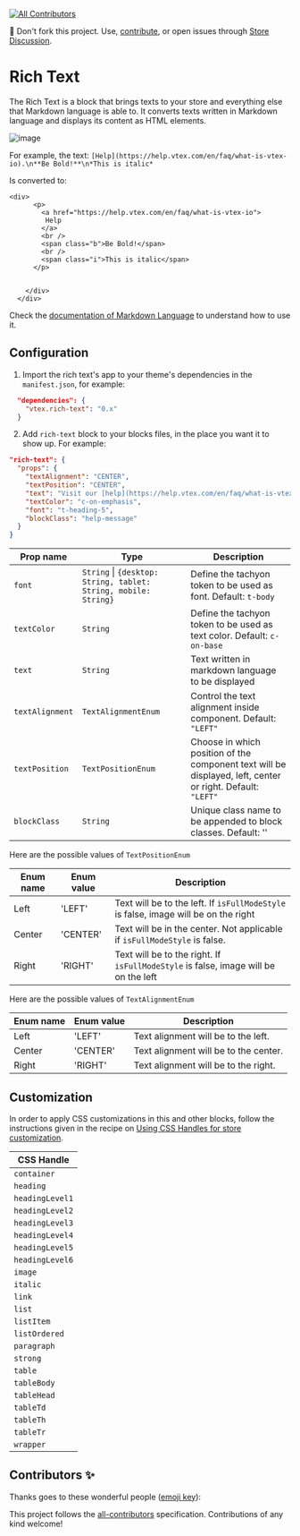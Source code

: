 <!-- ALL-CONTRIBUTORS-BADGE:START - Do not remove or modify this section -->
[![All Contributors](https://img.shields.io/badge/all_contributors-0-orange.svg?style=flat-square)](#contributors-)
<!-- ALL-CONTRIBUTORS-BADGE:END -->
📢 Don't fork this project. Use, [contribute](https://github.com/vtex-apps/awesome-io#contributing), or open issues through [Store Discussion](https://github.com/vtex-apps/store-discussion).


# Rich Text

The Rich Text is a block that brings texts to your store and everything else that Markdown language is able to. It converts texts written in Markdown language and displays its content as HTML elements.

![image](https://user-images.githubusercontent.com/12139385/70084949-119b1f80-15ee-11ea-91dd-1277427c8aee.png)


For example, the text:
`[Help](https://help.vtex.com/en/faq/what-is-vtex-io).\n**Be Bold!**\n*This is italic*`

Is converted to:
```
<div>
      <p>
        <a href="https://help.vtex.com/en/faq/what-is-vtex-io">
         Help
        </a>
        <br />
        <span class="b">Be Bold!</span>
        <br />
        <span class="i">This is italic</span>
      </p>
      

    </div>
  </div>
```

Check the [documentation of Markdown Language](https://www.markdownguide.org/cheat-sheet/) to understand how to use it.

## Configuration


1. Import the rich text's app to your theme's dependencies in the `manifest.json`, for example:

```json
  "dependencies": {
    "vtex.rich-text": "0.x"
  }
```

2. Add `rich-text` block to your blocks files, in the place you want it to show up. For example:

```json
"rich-text": {
  "props": {
    "textAlignment": "CENTER",
    "textPosition": "CENTER",
    "text": "Visit our [help](https://help.vtex.com/en/faq/what-is-vtex-io) section.\n*Be Bold!*\n**This is italic**",
    "textColor": "c-on-emphasis",
    "font": "t-heading-5",
    "blockClass": "help-message"
  }
}
```

| Prop name           | Type      | Description                                                                                 |
| ------------------- | --------- | ------------------------------------------------------------------------------------------- |
| `font`     | `String` \| `{desktop: String, tablet: String, mobile: String}` | Define the tachyon token to be used as font. Default: `t-body`    |
| `textColor`     | `String` | Define the tachyon token to be used as text color. Default: `c-on-base`                                          |
| `text`        | `String` | Text written in markdown language to be displayed              |
| `textAlignment`  | `TextAlignmentEnum` | Control the text alignment inside component. Default: `"LEFT"`                                                                |
| `textPosition`       | `TextPositionEnum` | Choose in which position of the component text will be displayed, left, center or right. Default: `"LEFT"`                                                           |
| `blockClass`       | `String` | Unique class name to be appended to block classes. Default: ''                                                           |

Here are the possible values of `TextPositionEnum`

| Enum name | Enum value | Description |
| --------- | ---- | ----------- |
| Left | 'LEFT' | Text will be to the left. If `isFullModeStyle` is false, image will be on the right |
| Center | 'CENTER' | Text will be in the center. Not applicable if `isFullModeStyle` is false. |
| Right | 'RIGHT' | Text will be to the right. If `isFullModeStyle` is false, image will be on the left |

Here are the possible values of `TextAlignmentEnum`

| Enum name | Enum value | Description |
| --------- | ---- | ----------- |
| Left | 'LEFT' | Text alignment will be to the left. |
| Center | 'CENTER' | Text alignment will be to the center. |
| Right | 'RIGHT' | Text alignment will be to the right. |


## Customization

In order to apply CSS customizations in this and other blocks, follow the instructions given in the recipe on [Using CSS Handles for store customization](https://vtex.io/docs/recipes/style/using-css-handles-for-store-customization). 


| CSS Handle |
| --- |
| `container` |
| `heading` |
| `headingLevel1` |
| `headingLevel2` |
| `headingLevel3` |
| `headingLevel4` |
| `headingLevel5` |
| `headingLevel6` |
| `image` |
| `italic` |
| `link` |
| `list` |
| `listItem` |
| `listOrdered` |
| `paragraph` |
| `strong` |
| `table` |
| `tableBody` |
| `tableHead` |
| `tableTd` |
| `tableTh` |
| `tableTr` |
| `wrapper` |

<!-- DOCS-IGNORE:start -->
## Contributors ✨

Thanks goes to these wonderful people ([emoji key](https://allcontributors.org/docs/en/emoji-key)):

<!-- ALL-CONTRIBUTORS-LIST:START - Do not remove or modify this section -->
<!-- prettier-ignore-start -->
<!-- markdownlint-disable -->
<!-- markdownlint-enable -->
<!-- prettier-ignore-end -->
<!-- ALL-CONTRIBUTORS-LIST:END -->

This project follows the [all-contributors](https://github.com/all-contributors/all-contributors) specification. Contributions of any kind welcome!
<!-- DOCS-IGNORE:end -->
